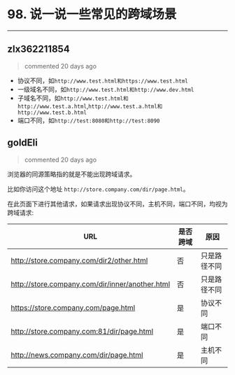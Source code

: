 
 # 98. 说一说一些常见的跨域场景 
  
 ***
## zlx362211854 
 > commented 20 days ago 

* 协议不同，如`http://www.test.html和https://www.test.html`
* 一级域名不同，如`http://www.test.html和http://www.dev.html`
* 子域名不同，如`http://www.test.html和http://www.test.a.html`,`http://www.test.a.html和http://www.test.b.html`
* 端口不同，如`http://test:8080和http://test:8090`

## goldEli 
 > commented 20 days ago 

浏览器的同源策略指的就是不能出现跨域请求。

比如你访问这个地址 `http://store.company.com/dir/page.html`。

在此页面下进行其他请求，如果请求出现协议不同，主机不同，端口不同，均视为跨域请求:


URL | 是否跨域 | 原因
-- | -- | --
http://store.company.com/dir2/other.html | 否 | 只是路径不同
http://store.company.com/dir/inner/another.html | 否 | 只是路径不同
https://store.company.com/page.html | 是 | 协议不同
http://store.company.com:81/dir/page.html | 是 | 端口不同
http://news.company.com/dir/page.html | 是 | 主机不同

